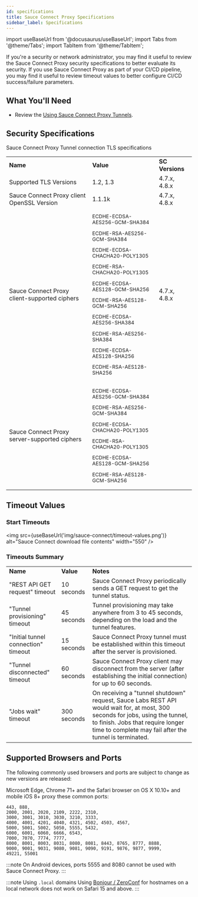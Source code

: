 ```yaml
---
id: specifications
title: Sauce Connect Proxy Specifications
sidebar_label: Specifications
---
```


import useBaseUrl from '@docusaurus/useBaseUrl';
import Tabs from '@theme/Tabs';
import TabItem from '@theme/TabItem';

If you're a security or network administrator, you may find it useful to review the Sauce Connect Proxy security specifications to better evaluate its security.
If you use Sauce Connect Proxy as part of your CI/CD pipeline, you may find it useful to review timeout values to better configure CI/CD success/failure parameters.

## What You'll Need
* Review the [Using Sauce Connect Proxy Tunnels](/secure-connections/sauce-connect/proxy-tunnels).


## Security Specifications
Sauce Connect Proxy Tunnel connection TLS specifications

<table>
  <tr>
   <td><strong>Name</strong>
   </td>
   <td><strong>Value</strong>
   </td>
   <td><strong>SC Versions</strong>
   </td>
  </tr>
  <tr>
   <td>Supported TLS Versions
   </td>
   <td>1.2, 1.3
   </td>
   <td>4.7.x, 4.8.x
   </td>
  </tr>
  <tr>
   <td>Sauce Connect Proxy client OpenSSL Version
   </td>
   <td>1.1.1k
   </td>
   <td>4.7.x, 4.8.x
   </td>
  </tr>
  <tr>
   <td>Sauce Connect Proxy client-supported ciphers
   </td>
   <td><small>
   <p>ECDHE-ECDSA-AES256-GCM-SHA384</p>
   <p>ECDHE-RSA-AES256-GCM-SHA384</p>
   <p>ECDHE-ECDSA-CHACHA20-POLY1305</p>
   <p>ECDHE-RSA-CHACHA20-POLY1305</p>
   <p>ECDHE-ECDSA-AES128-GCM-SHA256</p>
   <p>ECDHE-RSA-AES128-GCM-SHA256</p>
   <p>ECDHE-ECDSA-AES256-SHA384</p>
   <p>ECDHE-RSA-AES256-SHA384</p>
   <p>ECDHE-ECDSA-AES128-SHA256</p>
   <p>ECDHE-RSA-AES128-SHA256</p></small>
   </td>
   <td>4.7.x, 4.8.x
   </td>
  </tr>
  <tr>
   <td>Sauce Connect Proxy server-supported ciphers
   </td>
   <td><small>
   <p>ECDHE-ECDSA-AES256-GCM-SHA384</p>
   <p>ECDHE-RSA-AES256-GCM-SHA384</p>
   <p>ECDHE-ECDSA-CHACHA20-POLY1305</p>
   <p>ECDHE-RSA-CHACHA20-POLY1305</p>
   <p>ECDHE-ECDSA-AES128-GCM-SHA256</p>
   <p>ECDHE-RSA-AES128-GCM-SHA256</p></small>
   </td>
   <td>
   </td>
  </tr>
</table>

## Timeout Values

### Start Timeouts

<img src={useBaseUrl('img/sauce-connect/timeout-values.png')} alt="Sauce Connect download file contents" width="550" />

### Timeouts Summary

<table>
  <tr>
   <td><strong>Name</strong>
   </td>
   <td><strong>Value</strong>
   </td>
   <td><strong>Notes</strong>
   </td>
  </tr>
  <tr>
   <td>"REST API GET request" timeout
   </td>
   <td>10 seconds
   </td>
   <td>Sauce Connect Proxy periodically sends a GET request to get the tunnel status.
   </td>
  </tr>
  <tr>
   <td>"Tunnel provisioning" timeout
   </td>
   <td>45 seconds
   </td>
   <td>Tunnel provisioning may take anywhere from 3 to 45 seconds, depending on the load and the tunnel features.
   </td>
  </tr>
  <tr>
   <td>"Initial tunnel connection" timeout
   </td>
   <td>15 seconds
   </td>
   <td>Sauce Connect Proxy tunnel must be established within this timeout after the server is provisioned.
   </td>
  </tr>
  <tr>
   <td>"Tunnel disconnected" timeout
   </td>
   <td>60 seconds
   </td>
   <td>Sauce Connect Proxy client may disconnect from the server (after establishing the initial connection) for up to 60 seconds.
   </td>
  </tr>
    <tr>
   <td>"Jobs wait" timeout
   </td>
   <td>300 seconds
   </td>
   <td>On receiving a "tunnel shutdown" request, Sauce Labs REST API would wait for, at most, 300 seconds for jobs, using the tunnel, to finish. Jobs that require longer time to complete may fail after the tunnel is terminated.
   </td>
  </tr>
</table>

## Supported Browsers and Ports

The following commonly used browsers and ports are subject to change as new versions are released:

Microsoft Edge, Chrome 71+ and the Safari browser on OS X 10.10+ and mobile iOS 8+ proxy these common ports:

    443, 888,
    2000, 2001, 2020, 2109, 2222, 2310,
    3000, 3001, 3010, 3030, 3210, 3333,
    4000, 4001, 4201, 4040, 4321, 4502, 4503, 4567,
    5000, 5001, 5002, 5050, 5555, 5432,
    6000, 6001, 6060, 6666, 6543,
    7000, 7070, 7774, 7777,
    8000, 8001, 8003, 8031, 8080, 8081, 8443, 8765, 8777, 8888,
    9000, 9001, 9031, 9080, 9081, 9090, 9191, 9876, 9877, 9999,
    49221, 55001

:::note
On Android devices, ports 5555 and 8080 cannot be used with Sauce Connect Proxy.
:::

:::note Using `.local` domains
Using [Bonjour / ZeroConf](https://developer.apple.com/bonjour) for hostnames on a local network does not work on Safari 15 and above.
:::
